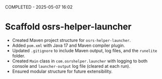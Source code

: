 COMPLETED - 2025-05-07 16:02

# Scaffold osrs-helper-launcher

-   Created Maven project structure for `osrs-helper-launcher`.
-   Added `pom.xml` with Java 17 and Maven compiler plugin.
-   Updated `.gitignore` to include Maven output, log files, and the `runelite` folder.
-   Created `Main` class in `com.osrshelper.launcher` with logging to both console and `launcher-output` log file (cleared at each run).
-   Ensured modular structure for future extensibility.
